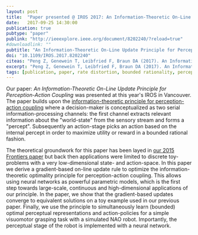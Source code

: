 ```yaml
---
layout: post
title:  "Paper presented @ IROS 2017: An Information-Theoretic On-Line Update Principle for Perception-Action Coupling"
date:   2017-09-25 14:30:00
publication: true
pubtype: "paper"
publink: "http://ieeexplore.ieee.org/document/8202240/?reload=true"
#downloadlink: ""
pubtitle: "An Information-Theoretic On-Line Update Principle for Perception-Action Coupling"
doi: "10.1109/IROS.2017.8202240"
citeas: "Peng Z, Genewein T, Leibfried F, Braun DA (2017). An Information-Theoretic On-Line Update Principle for Perception-Action Coupling. IROS 2017. doi: 10.1109/IROS.2017.8202240"
excerpt: "Peng Z, Genewein T, Leibfried F, Braun DA (2017). An Information-Theoretic On-Line Update Principle for Perception-Action Coupling."
tags: [publication, paper, rate distortion, bounded rationality, perception-action]
---
```

Our paper: *An Information-Theoretic On-Line Update Principle for Perception-Action Coupling* was presented at this year's IROS in Vancouver. The paper builds upon the [information-theoretic principle for perception-action coupling](/research/sensingforacting/) where a decision-maker is conceptualized as two serial information-processing channels: the first channel extracts relevant information about the "world-state" from the sensory stream and forms a "percept". Subsequently an action-stage picks an action based on the internal percept in order to maximize utility or reward in a bounded rational fashion. 

The theoretical groundwork for this paper has been layed in [our 2015 Frontiers paper]({{site.url}}/Paper-AbstractionsHierarchiesOptimalityPrinciple/) but back then applications were limited to discrete toy-problems with a very low-dimensional state- and action-space. In this paper we derive a gradient-based on-line update rule to optimize the information-theoretic optimality principle for perception-action coupling. This allows using neural networks as powerful parametric models, which is the first step towards large-scale, continuous and high-dimensional applications of our principle. In the paper, we show that the gradient-based updates converge to equivalent solutions on a toy example used in our previous paper. Finally, we use the principle to simultaneously learn (bounded) optimal perceptual representations and action-policies for a simple visuomotor grasping task with a simulated NAO robot. Importantly, the perceptual stage of the robot is implemented with a neural network. 

